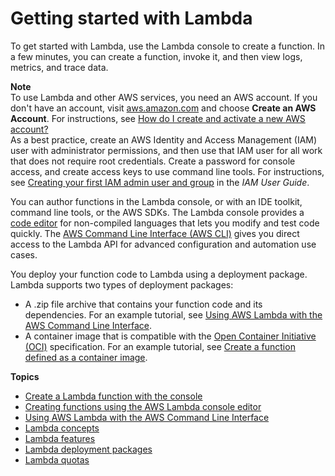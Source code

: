 # Getting started with Lambda<a name="getting-started"></a>

To get started with Lambda, use the Lambda console to create a function\. In a few minutes, you can create a function, invoke it, and then view logs, metrics, and trace data\.

**Note**  
To use Lambda and other AWS services, you need an AWS account\. If you don't have an account, visit [aws\.amazon\.com](https://aws.amazon.com/) and choose **Create an AWS Account**\. For instructions, see [How do I create and activate a new AWS account?](http://aws.amazon.com/premiumsupport/knowledge-center/create-and-activate-aws-account/)  
As a best practice, create an AWS Identity and Access Management \(IAM\) user with administrator permissions, and then use that IAM user for all work that does not require root credentials\. Create a password for console access, and create access keys to use command line tools\. For instructions, see [Creating your first IAM admin user and group](https://docs.aws.amazon.com/IAM/latest/UserGuide/getting-started_create-admin-group.html) in the *IAM User Guide*\.

You can author functions in the Lambda console, or with an IDE toolkit, command line tools, or the AWS SDKs\. The Lambda console provides a [code editor](foundation-console.md#code-editor) for non\-compiled languages that lets you modify and test code quickly\. The [AWS Command Line Interface \(AWS CLI\)](gettingstarted-awscli.md) gives you direct access to the Lambda API for advanced configuration and automation use cases\.

You deploy your function code to Lambda using a deployment package\. Lambda supports two types of deployment packages:
+ A \.zip file archive that contains your function code and its dependencies\. For an example tutorial, see [Using AWS Lambda with the AWS Command Line Interface](gettingstarted-awscli.md)\.
+ A container image that is compatible with the [Open Container Initiative \(OCI\)](https://opencontainers.org/) specification\. For an example tutorial, see [Create a function defined as a container image](getting-started-create-function.md#gettingstarted-images)\.

**Topics**
+ [Create a Lambda function with the console](getting-started-create-function.md)
+ [Creating functions using the AWS Lambda console editor](functions-code-editor.md)
+ [Using AWS Lambda with the AWS Command Line Interface](gettingstarted-awscli.md)
+ [Lambda concepts](gettingstarted-concepts.md)
+ [Lambda features](gettingstarted-features.md)
+ [Lambda deployment packages](gettingstarted-package.md)
+ [Lambda quotas](gettingstarted-limits.md)